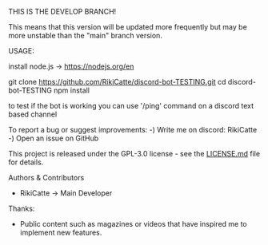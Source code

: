 THIS IS THE DEVELOP BRANCH! 

This means that this version will be updated more frequently but may be more unstable than the "main" branch version.

USAGE:

install node.js -> https://nodejs.org/en

git clone https://github.com/RikiCatte/discord-bot-TESTING.git
cd discord-bot-TESTING
npm install

to test if the bot is working you can use '/ping' command on a discord text based channel


To report a bug or suggest improvements:
  -) Write me on discord: RikiCatte
  -) Open an issue on GitHub

This project is released under the GPL-3.0 license - see the [LICENSE.md](LICENSE) file for details.

Authors & Contributors
  - RikiCatte -> Main Developer

Thanks:
  - Public content such as magazines or videos that have inspired me to implement new features.
